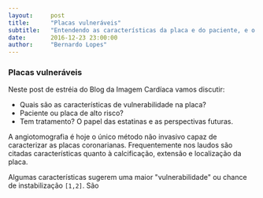 ```yaml
---
layout:     post
title:      "Placas vulneráveis"
subtitle:   "Entendendo as características da placa e do paciente, e o que fazer?"
date:       2016-12-23 23:00:00
author:     "Bernardo Lopes"
---
```


### Placas vulneráveis

Neste post de estréia do Blog da Imagem Cardíaca vamos discutir:

- Quais são as características de vulnerabilidade na placa?
- Paciente ou placa de alto risco?
- Tem tratamento? O papel das estatinas e as perspectivas futuras.

A angiotomografia é hoje o único método não invasivo capaz de caracterizar as placas coronarianas. Frequentemente nos laudos são citadas características quanto à calcificação, extensão e localização da placa. 

<!--Exemplo: artéria descendente anterior apresenta placa não calcificada focal no terço proximal determinando redução luminal discreta.  Muito bom, essa placa não é obstrutiva, portanto posso ficar tranquilo! Nem sempre!-->

Algumas características sugerem uma maior "vulnerabilidade" ou chance de instabilização `[1,2]`.  São 
